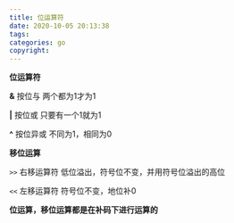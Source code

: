 ```yaml
---
title: 位运算符
date: 2020-10-05 20:13:38
tags:
categories: go
copyright:
---
```


**位运算符** 

**&** 	按位与 		  两个都为1才为1

**|** 	按位或			只要有一个1就为1

**^** 	按位异或		不同为1，相同为0

**移位运算** 

`>>` 	右移运算符		低位溢出，符号位不变，并用符号位溢出的高位

`<<` 	左移运算符		符号位不变，地位补0

**位运算，移位运算都是在补码下进行运算的** 
